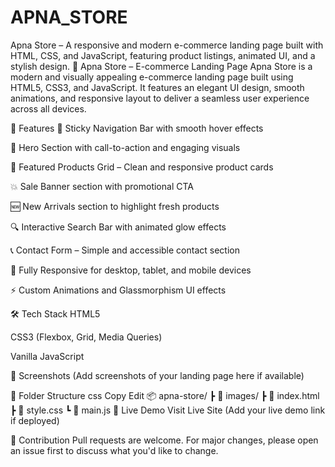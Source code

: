 # APNA_STORE
Apna Store – A responsive and modern e-commerce landing page built with HTML, CSS, and JavaScript, featuring product listings, animated UI, and a stylish design.
🛒 Apna Store – E-commerce Landing Page
Apna Store is a modern and visually appealing e-commerce landing page built using HTML5, CSS3, and JavaScript. It features an elegant UI design, smooth animations, and responsive layout to deliver a seamless user experience across all devices.

🚀 Features
🧭 Sticky Navigation Bar with smooth hover effects

🎯 Hero Section with call-to-action and engaging visuals

🌟 Featured Products Grid – Clean and responsive product cards

💥 Sale Banner section with promotional CTA

🆕 New Arrivals section to highlight fresh products

🔍 Interactive Search Bar with animated glow effects

📞 Contact Form – Simple and accessible contact section

🦾 Fully Responsive for desktop, tablet, and mobile devices

⚡ Custom Animations and Glassmorphism UI effects

🛠️ Tech Stack
HTML5

CSS3 (Flexbox, Grid, Media Queries)

Vanilla JavaScript

📸 Screenshots
(Add screenshots of your landing page here if available)

📂 Folder Structure
css
Copy
Edit
📦 apna-store/
 ┣ 📁 images/
 ┣ 📄 index.html
 ┣ 📄 style.css
 ┗ 📄 main.js
🔗 Live Demo
Visit Live Site (Add your live demo link if deployed)

🤝 Contribution
Pull requests are welcome. For major changes, please open an issue first to discuss what you'd like to change.
